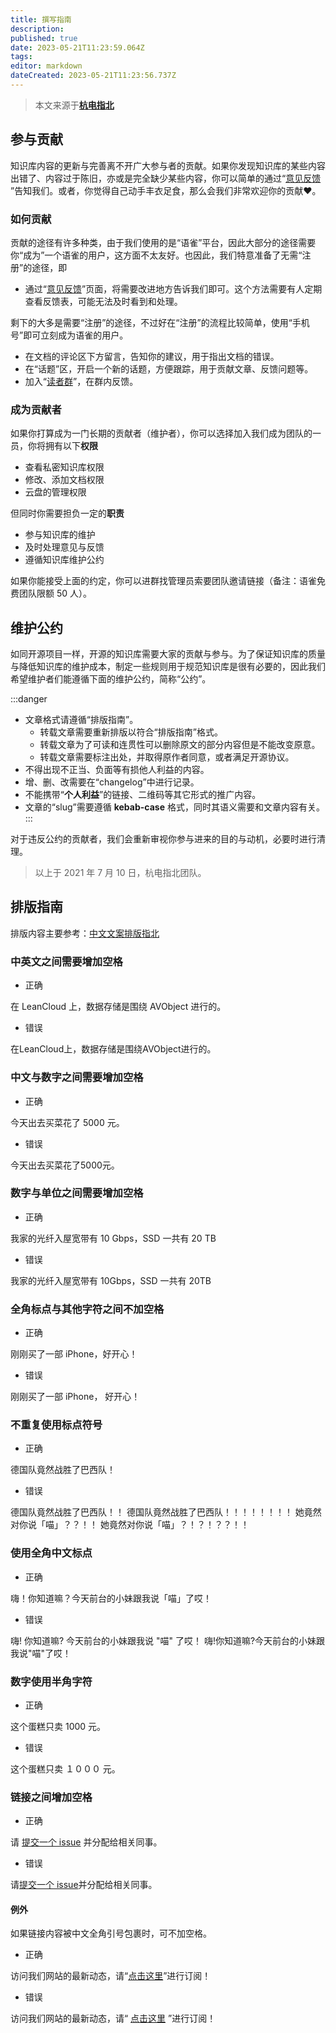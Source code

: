 ```yaml
---
title: 撰写指南
description: 
published: true
date: 2023-05-21T11:23:59.064Z
tags: 
editor: markdown
dateCreated: 2023-05-21T11:23:56.737Z
---
```


> 本文来源于[**杭电指北**](https://www.yuque.com/hduer/guide)

## 参与贡献

知识库内容的更新与完善离不开广大参与者的贡献。如果你发现知识库的某些内容出错了、内容过于陈旧，亦或是完全缺少某些内容，你可以简单的通过“[意见反馈](https://www.yuque.com/hduer/guide/feedback)
”告知我们。或者，你觉得自己动手丰衣足食，那么会我们非常欢迎你的贡献❤。

### 如何贡献

贡献的途径有许多种类，由于我们使用的是“语雀”平台，因此大部分的途径需要你“成为”一个语雀的用户，这方面不太友好。也因此，我们特意准备了无需“注册”的途径，即

- 通过“[意见反馈](https://www.yuque.com/hduer/guide/feedback)”页面，将需要改进地方告诉我们即可。这个方法需要有人定期查看反馈表，可能无法及时看到和处理。

剩下的大多是需要“注册”的途径，不过好在“注册”的流程比较简单，使用“手机号”即可立刻成为语雀的用户。

- 在文档的评论区下方留言，告知你的建议，用于指出文档的错误。
- 在“话题”区，开启一个新的话题，方便跟踪，用于贡献文章、反馈问题等。
- 加入“[读者群](https://www.yuque.com/hduer/guide/help)”，在群内反馈。

### 成为贡献者

如果你打算成为一门长期的贡献者（维护者），你可以选择加入我们成为团队的一员，你将拥有以下**权限**

- 查看私密知识库权限
- 修改、添加文档权限
- 云盘的管理权限

但同时你需要担负一定的**职责**

- 参与知识库的维护
- 及时处理意见与反馈
- 遵循知识库维护公约

如果你能接受上面的约定，你可以进群找管理员索要团队邀请链接（备注：语雀免费团队限额 50 人）。

## 维护公约

如同开源项目一样，开源的知识库需要大家的贡献与参与。为了保证知识库的质量与降低知识库的维护成本，制定一些规则用于规范知识库是很有必要的，因此我们希望维护者们能遵循下面的维护公约，简称“公约”。

:::danger

- 文章格式请遵循“排版指南”。
    - 转载文章需要重新排版以符合“排版指南”格式。
    - 转载文章为了可读和连贯性可以删除原文的部分内容但是不能改变原意。
    - 转载文章需要标注出处，并取得原作者同意，或者满足开源协议。
- 不得出现不正当、负面等有损他人利益的内容。
- 增、删、改需要在“changelog”中进行记录。
- 不能携带“**个人利益**”的链接、二维码等其它形式的推广内容。
- 文章的“slug”需要遵循 **kebab-case** 格式，同时其语义需要和文章内容有关。
  :::

对于违反公约的贡献者，我们会重新审视你参与进来的目的与动机，必要时进行清理。
> 以上于 2021 年 7 月 10 日，杭电指北团队。

## 排版指南

排版内容主要参考：[中文文案排版指北](中文文案排版指北)

### 中英文之间需要增加空格

- 正确

在 LeanCloud 上，数据存储是围绕 AVObject 进行的。

- 错误

在LeanCloud上，数据存储是围绕AVObject进行的。

### 中文与数字之间需要增加空格

- 正确

今天出去买菜花了 5000 元。

- 错误

今天出去买菜花了5000元。

### 数字与单位之间需要增加空格

- 正确

我家的光纤入屋宽带有 10 Gbps，SSD 一共有 20 TB

- 错误

我家的光纤入屋宽带有 10Gbps，SSD 一共有 20TB

### 全角标点与其他字符之间不加空格

- 正确

刚刚买了一部 iPhone，好开心！

- 错误

刚刚买了一部 iPhone， 好开心！

### 不重复使用标点符号

- 正确

德国队竟然战胜了巴西队！

- 错误

德国队竟然战胜了巴西队！！
德国队竟然战胜了巴西队！！！！！！！！
她竟然对你说「喵」？？！！
她竟然对你说「喵」？！？！？？！！

### 使用全角中文标点

- 正确

嗨！你知道嘛？今天前台的小妹跟我说「喵」了哎！

- 错误

嗨! 你知道嘛? 今天前台的小妹跟我说 "喵" 了哎！
嗨!你知道嘛?今天前台的小妹跟我说"喵"了哎！

### 数字使用半角字符

- 正确

这个蛋糕只卖 1000 元。

- 错误

这个蛋糕只卖 １０００ 元。

### 链接之间增加空格

- 正确

请 [提交一个 issue](https://github.com/sparanoid/chinese-copywriting-guidelines/blob/master/README.zh-CN.md#) 并分配给相关同事。

- 错误

请[提交一个 issue](https://github.com/sparanoid/chinese-copywriting-guidelines/blob/master/README.zh-CN.md#)并分配给相关同事。

#### 例外

如果链接内容被中文全角引号包裹时，可不加空格。

- 正确

访问我们网站的最新动态，请“[点击这里](#)”进行订阅！

- 错误

访问我们网站的最新动态，请“ [点击这里](#) ”进行订阅！
